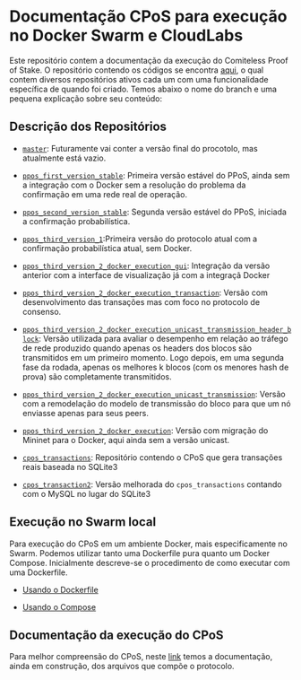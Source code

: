 
# Documentação CPoS para execução no Docker Swarm e CloudLabs


Este repositório contem a documentação da execução do Comiteless Proof of Stake. O repositório contendo os códigos se encontra [aqui](https://github.com/regras/cpos_tb/tree/master), o qual contem diversos repositórios ativos cada um com uma funcionalidade específica de quando foi criado. Temos abaixo o nome do branch e uma pequena explicação sobre seu conteúdo:

## Descrição dos Repositórios

- [`master`](https://github.com/regras/cpos_tb/tree/master): Futuramente vai conter a versão final do procotolo, mas atualmente está vazio.

- [`ppos_first_version_stable`](https://github.com/regras/cpos_tb/tree/ppos_first_version_stable): Primeira versão estável do PPoS, ainda sem a integração com o Docker sem a resolução do problema da confirmação em uma rede real de operação.

- [`ppos_second_version_stable`](https://github.com/regras/cpos_tb/tree/ppos_second_version_stable): Segunda versão estável do PPoS, iniciada a confirmação probabilística.

- [`ppos_third_version_1`](https://github.com/regras/cpos_tb/tree/ppos_third_version_1):Primeira versão do protocolo atual com a confirmação probabilística atual, sem Docker.

- [`ppos_third_version_2_docker_execution_gui`](https://github.com/regras/cpos_tb/tree/ppos_third_version_2_docker_execution_gui): Integração da versão anterior com a interface de visualização já com a integraçã Docker

- [`ppos_third_version_2_docker_execution_transaction`](https://github.com/regras/cpos_tb/tree/ppos_third_version_2_docker_execution_transaction): Versão com desenvolvimento das transações mas com foco no protocolo de consenso.

- [`ppos_third_version_2_docker_execution_unicast_transmission_header_block`](https://github.com/regras/cpos_tb/tree/ppos_third_version_2_docker_execution_unicast_transmission_header_block): Versão utilizada para avaliar o desempenho em relação ao tráfego de rede produzido quando apenas os headers dos blocos são transmitidos em um primeiro momento. Logo depois, em uma segunda fase da rodada, apenas os melhores k blocos (com os menores hash de prova) são completamente transmitidos.

- [`ppos_third_version_2_docker_execution_unicast_transmission`](https://github.com/regras/cpos_tb/tree/ppos_third_version_2_docker_execution_unicast_transmission): Versão com a remodelação do modelo de transmissão do bloco para que um nó enviasse apenas para seus peers. 

- [`ppos_third_version_2_docker_execution`](https://github.com/regras/cpos_tb/tree/ppos_third_version_2_docker_execution): Versão com migração do Mininet para o Docker, aqui ainda sem a versão unicast.

- [`cpos_transactions`](https://github.com/regras/cpos_tb/tree/cpos_transactions): Repositório contendo o CPoS que gera transações reais baseada no SQLite3

- [`cpos_transaction2`](https://github.com/regras/cpos_tb/tree/cpos_transaction2): Versão melhorada do `cpos_transactions` contando com o MySQL no lugar do SQLite3 

  
  
## Execução no Swarm local
Para execução do CPoS em um ambiente Docker, mais especificamente no Swarm. Podemos utilizar tanto uma Dockerfile pura quanto um Docker Compose.
Inicialmente descreve-se o procedimento de como executar com uma Dockerfile.

- [Usando o Dockerfile](https://github.com/oldbizzi/Documentacao_CPoS_Docker/blob/main/Execu%C3%A7%C3%A3oDocker/Dockerfile.md)

- [Usando o Compose](https://github.com/oldbizzi/Documentacao_CPoS_Docker/blob/main/Execu%C3%A7%C3%A3oDocker/Docker_Compose.md)

## Documentação da execução do CPoS
Para melhor compreensão do CPoS, neste [link]() temos a documentação, ainda em construção, dos arquivos que compõe o protocolo.


